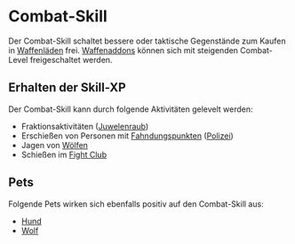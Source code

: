 # Combat-Skill 

Der Combat-Skill schaltet bessere oder taktische Gegenstände zum Kaufen in [Waffenläden](../../pages/biz/waffenladen.md) frei. [Waffenaddons](../../pages/items/weapons/waffenaddons.md) können sich mit steigenden Combat-Level freigeschaltet werden.

## Erhalten der Skill-XP

Der Combat-Skill kann durch folgende Aktivitäten gelevelt werden:

* Fraktionsaktivitäten ([Juwelenraub](../../pages/fraktionen/juwelenraub.md))
* Erschießen von Personen mit [Fahndungspunkten](../../pages/allgemein/fahndungspunkte.md) ([Polizei](../../pages/fraktionen/polizei.md))
* Jagen von [Wölfen](../../pages/nebenjobs/jagd.md)
* Schießen im [Fight Club](../../pages/gebäude/fightclub.md)

## Pets

Folgende Pets wirken sich ebenfalls positiv auf den Combat-Skill aus:

* [Hund](../../pages/pets/hund.md)
* [Wolf](../../pages/pets/wolf.md)
